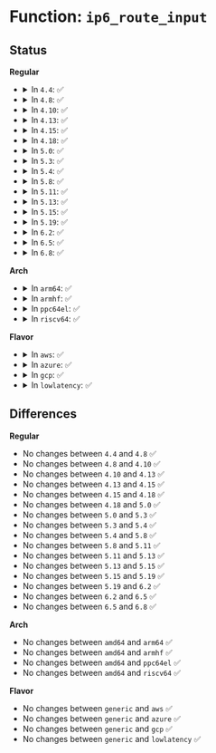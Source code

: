 # Function: <code>ip6_route_input</code>

## Status
<b>Regular</b>
<ul>
<li>
<details>
<summary>In <code>4.4</code>: ✅</summary>

```c
void ip6_route_input(struct sk_buff *skb);
```

**Collision:** Unique Global

**Inline:** No

**Transformation:** False

**Instances:**

```
In net/ipv6/route.c (ffffffff817d6ff0)
Location: net/ipv6/route.c:1149
Inline: False
Direct callers:
  - net/ipv6/ip6_input.c:ip6_rcv_finish
  - net/ipv6/exthdrs.c:ipv6_rthdr_rcv
```
**Symbols:**

```
ffffffff817d6ff0-ffffffff817d7132: ip6_route_input (STB_GLOBAL)
```
</details>
</li>
<li>
<details>
<summary>In <code>4.8</code>: ✅</summary>

```c
void ip6_route_input(struct sk_buff *skb);
```

**Collision:** Unique Global

**Inline:** No

**Transformation:** False

**Instances:**

```
In net/ipv6/route.c (ffffffff81845700)
Location: net/ipv6/route.c:1160
Inline: False
Direct callers:
  - net/ipv6/ip6_input.c:ip6_rcv_finish
  - net/ipv6/exthdrs.c:ipv6_rthdr_rcv
```
**Symbols:**

```
ffffffff81845700-ffffffff81845845: ip6_route_input (STB_GLOBAL)
```
</details>
</li>
<li>
<details>
<summary>In <code>4.10</code>: ✅</summary>

```c
void ip6_route_input(struct sk_buff *skb);
```

**Collision:** Unique Global

**Inline:** No

**Transformation:** False

**Instances:**

```
In net/ipv6/route.c (ffffffff81877480)
Location: net/ipv6/route.c:1165
Inline: False
Direct callers:
  - net/ipv6/ip6_input.c:ip6_rcv_finish
  - net/ipv6/exthdrs.c:ipv6_rthdr_rcv
  - net/ipv6/exthdrs.c:ipv6_rthdr_rcv
  - net/ipv6/seg6_iptunnel.c:seg6_input
```
**Symbols:**

```
ffffffff81877480-ffffffff818775a6: ip6_route_input (STB_GLOBAL)
```
</details>
</li>
<li>
<details>
<summary>In <code>4.13</code>: ✅</summary>

```c
void ip6_route_input(struct sk_buff *skb);
```

**Collision:** Unique Global

**Inline:** No

**Transformation:** False

**Instances:**

```
In net/ipv6/route.c (ffffffff8189c7a0)
Location: net/ipv6/route.c:1190
Inline: False
Direct callers:
  - net/ipv6/ip6_input.c:ip6_rcv_finish
  - net/ipv6/exthdrs.c:ipv6_rthdr_rcv
  - net/ipv6/exthdrs.c:ipv6_rthdr_rcv
  - net/ipv6/seg6_iptunnel.c:seg6_input
```
**Symbols:**

```
ffffffff8189c7a0-ffffffff8189c8d2: ip6_route_input (STB_GLOBAL)
```
</details>
</li>
<li>
<details>
<summary>In <code>4.15</code>: ✅</summary>

```c
void ip6_route_input(struct sk_buff *skb);
```

**Collision:** Unique Global

**Inline:** No

**Transformation:** False

**Instances:**

```
In net/ipv6/route.c (ffffffff8191f3a0)
Location: net/ipv6/route.c:1866
Inline: False
Direct callers:
  - net/ipv6/ip6_input.c:ip6_rcv_finish
  - net/ipv6/exthdrs.c:ipv6_rthdr_rcv
  - net/ipv6/exthdrs.c:ipv6_rthdr_rcv
  - net/ipv6/seg6_iptunnel.c:seg6_input
```
**Symbols:**

```
ffffffff8191f3a0-ffffffff8191f511: ip6_route_input (STB_GLOBAL)
```
</details>
</li>
<li>
<details>
<summary>In <code>4.18</code>: ✅</summary>

```c
void ip6_route_input(struct sk_buff *skb);
```

**Collision:** Unique Global

**Inline:** No

**Transformation:** False

**Instances:**

```
In net/ipv6/route.c (ffffffff81977430)
Location: net/ipv6/route.c:2055
Inline: False
Direct callers:
  - net/ipv6/ip6_input.c:ip6_rcv_finish
  - net/ipv6/exthdrs.c:ipv6_rthdr_rcv
  - net/ipv6/exthdrs.c:ipv6_rthdr_rcv
  - net/ipv6/seg6_iptunnel.c:seg6_input
```
**Symbols:**

```
ffffffff81977430-ffffffff81977605: ip6_route_input (STB_GLOBAL)
```
</details>
</li>
<li>
<details>
<summary>In <code>5.0</code>: ✅</summary>

```c
void ip6_route_input(struct sk_buff *skb);
```

**Collision:** Unique Global

**Inline:** No

**Transformation:** False

**Instances:**

```
In net/ipv6/route.c (ffffffff819ad060)
Location: net/ipv6/route.c:2046
Inline: False
Direct callers:
  - net/ipv6/exthdrs.c:ipv6_rthdr_rcv
  - net/ipv6/exthdrs.c:ipv6_rthdr_rcv
  - net/ipv6/seg6_iptunnel.c:seg6_input
```
**Symbols:**

```
ffffffff819ad060-ffffffff819ad20d: ip6_route_input (STB_GLOBAL)
```
</details>
</li>
<li>
<details>
<summary>In <code>5.3</code>: ✅</summary>

```c
void ip6_route_input(struct sk_buff *skb);
```

**Collision:** Unique Global

**Inline:** No

**Transformation:** False

**Instances:**

```
In net/ipv6/route.c (ffffffff81a1a1c0)
Location: net/ipv6/route.c:2416
Inline: False
Direct callers:
  - net/ipv6/af_inet6.c:ipv6_route_input
  - net/ipv6/exthdrs.c:ipv6_rthdr_rcv
  - net/ipv6/exthdrs.c:ipv6_srh_rcv
  - net/ipv6/seg6_iptunnel.c:seg6_input
```
**Symbols:**

```
ffffffff81a1a1c0-ffffffff81a1a382: ip6_route_input (STB_GLOBAL)
```
</details>
</li>
<li>
<details>
<summary>In <code>5.4</code>: ✅</summary>

```c
void ip6_route_input(struct sk_buff *skb);
```

**Collision:** Unique Global

**Inline:** No

**Transformation:** False

**Instances:**

```
In net/ipv6/route.c (ffffffff81a50e30)
Location: net/ipv6/route.c:2422
Inline: False
Direct callers:
  - net/ipv6/af_inet6.c:ipv6_route_input
  - net/ipv6/exthdrs.c:ipv6_rthdr_rcv
  - net/ipv6/exthdrs.c:ipv6_srh_rcv
  - net/ipv6/seg6_iptunnel.c:seg6_input
```
**Symbols:**

```
ffffffff81a50e30-ffffffff81a50ff2: ip6_route_input (STB_GLOBAL)
```
</details>
</li>
<li>
<details>
<summary>In <code>5.8</code>: ✅</summary>

```c
void ip6_route_input(struct sk_buff *skb);
```

**Collision:** Unique Global

**Inline:** No

**Transformation:** False

**Instances:**

```
In net/ipv6/route.c (ffffffff81b484b0)
Location: net/ipv6/route.c:2441
Inline: False
Direct callers:
  - net/ipv6/af_inet6.c:ipv6_route_input
  - net/ipv6/exthdrs.c:ipv6_rthdr_rcv
  - net/ipv6/exthdrs.c:ipv6_rpl_srh_rcv
  - net/ipv6/exthdrs.c:ipv6_srh_rcv
  - net/ipv6/seg6_iptunnel.c:seg6_input
```
**Symbols:**

```
ffffffff81b484b0-ffffffff81b486a3: ip6_route_input (STB_GLOBAL)
```
</details>
</li>
<li>
<details>
<summary>In <code>5.11</code>: ✅</summary>

```c
void ip6_route_input(struct sk_buff *skb);
```

**Collision:** Unique Global

**Inline:** No

**Transformation:** False

**Instances:**

```
In net/ipv6/route.c (ffffffff81b57090)
Location: net/ipv6/route.c:2424
Inline: False
Direct callers:
  - net/ipv6/af_inet6.c:ipv6_route_input
  - net/ipv6/exthdrs.c:ipv6_rthdr_rcv
  - net/ipv6/exthdrs.c:ipv6_rpl_srh_rcv
  - net/ipv6/exthdrs.c:ipv6_srh_rcv
  - net/ipv6/seg6_iptunnel.c:seg6_input
```
**Symbols:**

```
ffffffff81b57090-ffffffff81b57283: ip6_route_input (STB_GLOBAL)
```
</details>
</li>
<li>
<details>
<summary>In <code>5.13</code>: ✅</summary>

```c
void ip6_route_input(struct sk_buff *skb);
```

**Collision:** Unique Global

**Inline:** No

**Transformation:** False

**Instances:**

```
In net/ipv6/route.c (ffffffff81b44c80)
Location: net/ipv6/route.c:2431
Inline: False
Direct callers:
  - net/ipv6/af_inet6.c:ipv6_route_input
  - net/ipv6/exthdrs.c:ipv6_rthdr_rcv
  - net/ipv6/exthdrs.c:ipv6_rpl_srh_rcv
  - net/ipv6/exthdrs.c:ipv6_srh_rcv
  - net/ipv6/seg6_iptunnel.c:seg6_input
```
**Symbols:**

```
ffffffff81b44c80-ffffffff81b44e80: ip6_route_input (STB_GLOBAL)
```
</details>
</li>
<li>
<details>
<summary>In <code>5.15</code>: ✅</summary>

```c
void ip6_route_input(struct sk_buff *skb);
```

**Collision:** Unique Global

**Inline:** No

**Transformation:** False

**Instances:**

```
In net/ipv6/route.c (ffffffff81c0bd90)
Location: net/ipv6/route.c:2561
Inline: False
Direct callers:
  - net/ipv6/af_inet6.c:ipv6_route_input
  - net/ipv6/exthdrs.c:ipv6_rthdr_rcv
  - net/ipv6/exthdrs.c:ipv6_rpl_srh_rcv
  - net/ipv6/exthdrs.c:ipv6_srh_rcv
  - net/ipv6/exthdrs.c:ip6_parse_tlv
  - net/ipv6/seg6_iptunnel.c:seg6_input_core
```
**Symbols:**

```
ffffffff81c0bd90-ffffffff81c0bfbd: ip6_route_input (STB_GLOBAL)
```
</details>
</li>
<li>
<details>
<summary>In <code>5.19</code>: ✅</summary>

```c
void ip6_route_input(struct sk_buff *skb);
```

**Collision:** Unique Global

**Inline:** No

**Transformation:** False

**Instances:**

```
In net/ipv6/route.c (ffffffff81da6c10)
Location: net/ipv6/route.c:2557
Inline: False
Direct callers:
  - net/ipv6/af_inet6.c:ipv6_route_input
  - net/ipv6/exthdrs.c:ipv6_rthdr_rcv
  - net/ipv6/exthdrs.c:ipv6_rpl_srh_rcv
  - net/ipv6/exthdrs.c:ipv6_srh_rcv
  - net/ipv6/exthdrs.c:ip6_parse_tlv
  - net/ipv6/seg6_iptunnel.c:seg6_input_core
```
**Symbols:**

```
ffffffff81da6c10-ffffffff81da6e6d: ip6_route_input (STB_GLOBAL)
```
</details>
</li>
<li>
<details>
<summary>In <code>6.2</code>: ✅</summary>

```c
void ip6_route_input(struct sk_buff *skb);
```

**Collision:** Unique Global

**Inline:** No

**Transformation:** False

**Instances:**

```
In net/ipv6/route.c (ffffffff81f761e0)
Location: net/ipv6/route.c:2557
Inline: False
Direct callers:
  - net/ipv6/af_inet6.c:ipv6_route_input
  - net/ipv6/exthdrs.c:ipv6_rthdr_rcv
  - net/ipv6/exthdrs.c:ipv6_rpl_srh_rcv
  - net/ipv6/exthdrs.c:ipv6_srh_rcv
  - net/ipv6/exthdrs.c:ip6_parse_tlv
  - net/ipv6/seg6_iptunnel.c:seg6_input_core
```
**Symbols:**

```
ffffffff81f761e0-ffffffff81f76446: ip6_route_input (STB_GLOBAL)
```
</details>
</li>
<li>
<details>
<summary>In <code>6.5</code>: ✅</summary>

```c
void ip6_route_input(struct sk_buff *skb);
```

**Collision:** Unique Global

**Inline:** No

**Transformation:** False

**Instances:**

```
In net/ipv6/route.c (ffffffff81fd6270)
Location: net/ipv6/route.c:2556
Inline: False
Direct callers:
  - net/ipv6/af_inet6.c:ipv6_route_input
  - net/ipv6/exthdrs.c:ipv6_rthdr_rcv
  - net/ipv6/exthdrs.c:ipv6_rpl_srh_rcv
  - net/ipv6/exthdrs.c:ipv6_srh_rcv
  - net/ipv6/exthdrs.c:ip6_parse_tlv
  - net/ipv6/seg6_iptunnel.c:seg6_input_core
```
**Symbols:**

```
ffffffff81fd6270-ffffffff81fd64de: ip6_route_input (STB_GLOBAL)
```
</details>
</li>
<li>
<details>
<summary>In <code>6.8</code>: ✅</summary>

```c
void ip6_route_input(struct sk_buff *skb);
```

**Collision:** Unique Global

**Inline:** No

**Transformation:** False

**Instances:**

```
In net/ipv6/route.c (ffffffff820a3c00)
Location: net/ipv6/route.c:2558
Inline: False
Direct callers:
  - net/ipv6/af_inet6.c:ipv6_route_input
  - net/ipv6/exthdrs.c:ipv6_rthdr_rcv
  - net/ipv6/exthdrs.c:ipv6_rpl_srh_rcv
  - net/ipv6/exthdrs.c:ipv6_srh_rcv
  - net/ipv6/exthdrs.c:ip6_parse_tlv
  - net/ipv6/seg6_iptunnel.c:seg6_input_core
```
**Symbols:**

```
ffffffff820a3c00-ffffffff820a3e6c: ip6_route_input (STB_GLOBAL)
```
</details>
</li>
</ul>
<b>Arch</b>
<ul>
<li>
<details>
<summary>In <code>arm64</code>: ✅</summary>

```c
void ip6_route_input(struct sk_buff *skb);
```

**Collision:** Unique Global

**Inline:** No

**Transformation:** False

**Instances:**

```
In net/ipv6/route.c (ffff800010d14dc8)
Location: net/ipv6/route.c:2422
Inline: False
Direct callers:
  - net/ipv6/af_inet6.c:ipv6_route_input
  - net/ipv6/exthdrs.c:ipv6_rthdr_rcv
  - net/ipv6/exthdrs.c:ipv6_srh_rcv
  - net/ipv6/seg6_iptunnel.c:seg6_input
```
**Symbols:**

```
ffff800010d14dc8-ffff800010d14f88: ip6_route_input (STB_GLOBAL)
```
</details>
</li>
<li>
<details>
<summary>In <code>armhf</code>: ✅</summary>

```c
void ip6_route_input(struct sk_buff *skb);
```

**Collision:** Unique Global

**Inline:** No

**Transformation:** False

**Instances:**

```
In net/ipv6/route.c (c0e1aa14)
Location: net/ipv6/route.c:2422
Inline: False
Direct callers:
  - net/ipv6/af_inet6.c:ipv6_route_input
  - net/ipv6/exthdrs.c:ipv6_rthdr_rcv
  - net/ipv6/exthdrs.c:ipv6_srh_rcv
  - net/ipv6/seg6_iptunnel.c:seg6_input
```
**Symbols:**

```
c0e1aa14-c0e1abf4: ip6_route_input (STB_GLOBAL)
```
</details>
</li>
<li>
<details>
<summary>In <code>ppc64el</code>: ✅</summary>

```c
void ip6_route_input(struct sk_buff *skb);
```

**Collision:** Unique Global

**Inline:** No

**Transformation:** False

**Instances:**

```
In net/ipv6/route.c (c000000000e41c10)
Location: net/ipv6/route.c:2422
Inline: False
Direct callers:
  - net/ipv6/af_inet6.c:ipv6_route_input
  - net/ipv6/exthdrs.c:ipv6_rthdr_rcv
  - net/ipv6/exthdrs.c:ipv6_srh_rcv
  - net/ipv6/seg6_iptunnel.c:seg6_input
```
**Symbols:**

```
c000000000e41c10-c000000000e41e50: ip6_route_input (STB_GLOBAL)
```
</details>
</li>
<li>
<details>
<summary>In <code>riscv64</code>: ✅</summary>

```c
void ip6_route_input(struct sk_buff *skb);
```

**Collision:** Unique Global

**Inline:** No

**Transformation:** False

**Instances:**

```
In net/ipv6/route.c (ffffffe00085a510)
Location: net/ipv6/route.c:2422
Inline: False
Direct callers:
  - net/ipv6/af_inet6.c:ipv6_route_input
  - net/ipv6/exthdrs.c:ipv6_rthdr_rcv
  - net/ipv6/exthdrs.c:ipv6_srh_rcv
  - net/ipv6/seg6_iptunnel.c:seg6_input
```
**Symbols:**

```
ffffffe00085a510-ffffffe00085a6b4: ip6_route_input (STB_GLOBAL)
```
</details>
</li>
</ul>
<b>Flavor</b>
<ul>
<li>
<details>
<summary>In <code>aws</code>: ✅</summary>

```c
void ip6_route_input(struct sk_buff *skb);
```

**Collision:** Unique Global

**Inline:** No

**Transformation:** False

**Instances:**

```
In net/ipv6/route.c (ffffffff819f04c0)
Location: net/ipv6/route.c:2422
Inline: False
Direct callers:
  - net/ipv6/af_inet6.c:ipv6_route_input
  - net/ipv6/exthdrs.c:ipv6_rthdr_rcv
  - net/ipv6/exthdrs.c:ipv6_srh_rcv
  - net/ipv6/seg6_iptunnel.c:seg6_input
```
**Symbols:**

```
ffffffff819f04c0-ffffffff819f0682: ip6_route_input (STB_GLOBAL)
```
</details>
</li>
<li>
<details>
<summary>In <code>azure</code>: ✅</summary>

```c
void ip6_route_input(struct sk_buff *skb);
```

**Collision:** Unique Global

**Inline:** No

**Transformation:** False

**Instances:**

```
In net/ipv6/route.c (ffffffff819ad280)
Location: net/ipv6/route.c:2422
Inline: False
Direct callers:
  - net/ipv6/af_inet6.c:ipv6_route_input
  - net/ipv6/exthdrs.c:ipv6_rthdr_rcv
  - net/ipv6/exthdrs.c:ipv6_srh_rcv
  - net/ipv6/seg6_iptunnel.c:seg6_input
```
**Symbols:**

```
ffffffff819ad280-ffffffff819ad442: ip6_route_input (STB_GLOBAL)
```
</details>
</li>
<li>
<details>
<summary>In <code>gcp</code>: ✅</summary>

```c
void ip6_route_input(struct sk_buff *skb);
```

**Collision:** Unique Global

**Inline:** No

**Transformation:** False

**Instances:**

```
In net/ipv6/route.c (ffffffff81a5af40)
Location: net/ipv6/route.c:2422
Inline: False
Direct callers:
  - net/ipv6/af_inet6.c:ipv6_route_input
  - net/ipv6/exthdrs.c:ipv6_rthdr_rcv
  - net/ipv6/exthdrs.c:ipv6_srh_rcv
  - net/ipv6/seg6_iptunnel.c:seg6_input
```
**Symbols:**

```
ffffffff81a5af40-ffffffff81a5b102: ip6_route_input (STB_GLOBAL)
```
</details>
</li>
<li>
<details>
<summary>In <code>lowlatency</code>: ✅</summary>

```c
void ip6_route_input(struct sk_buff *skb);
```

**Collision:** Unique Global

**Inline:** No

**Transformation:** False

**Instances:**

```
In net/ipv6/route.c (ffffffff81a67220)
Location: net/ipv6/route.c:2422
Inline: False
Direct callers:
  - net/ipv6/af_inet6.c:ipv6_route_input
  - net/ipv6/exthdrs.c:ipv6_rthdr_rcv
  - net/ipv6/exthdrs.c:ipv6_srh_rcv
  - net/ipv6/seg6_iptunnel.c:seg6_input
```
**Symbols:**

```
ffffffff81a67220-ffffffff81a673e2: ip6_route_input (STB_GLOBAL)
```
</details>
</li>
</ul>

## Differences
<b>Regular</b>
<ul>
<li>
No changes between <code>4.4</code> and <code>4.8</code> ✅
</li>
<li>
No changes between <code>4.8</code> and <code>4.10</code> ✅
</li>
<li>
No changes between <code>4.10</code> and <code>4.13</code> ✅
</li>
<li>
No changes between <code>4.13</code> and <code>4.15</code> ✅
</li>
<li>
No changes between <code>4.15</code> and <code>4.18</code> ✅
</li>
<li>
No changes between <code>4.18</code> and <code>5.0</code> ✅
</li>
<li>
No changes between <code>5.0</code> and <code>5.3</code> ✅
</li>
<li>
No changes between <code>5.3</code> and <code>5.4</code> ✅
</li>
<li>
No changes between <code>5.4</code> and <code>5.8</code> ✅
</li>
<li>
No changes between <code>5.8</code> and <code>5.11</code> ✅
</li>
<li>
No changes between <code>5.11</code> and <code>5.13</code> ✅
</li>
<li>
No changes between <code>5.13</code> and <code>5.15</code> ✅
</li>
<li>
No changes between <code>5.15</code> and <code>5.19</code> ✅
</li>
<li>
No changes between <code>5.19</code> and <code>6.2</code> ✅
</li>
<li>
No changes between <code>6.2</code> and <code>6.5</code> ✅
</li>
<li>
No changes between <code>6.5</code> and <code>6.8</code> ✅
</li>
</ul>
<b>Arch</b>
<ul>
<li>
No changes between <code>amd64</code> and <code>arm64</code> ✅
</li>
<li>
No changes between <code>amd64</code> and <code>armhf</code> ✅
</li>
<li>
No changes between <code>amd64</code> and <code>ppc64el</code> ✅
</li>
<li>
No changes between <code>amd64</code> and <code>riscv64</code> ✅
</li>
</ul>
<b>Flavor</b>
<ul>
<li>
No changes between <code>generic</code> and <code>aws</code> ✅
</li>
<li>
No changes between <code>generic</code> and <code>azure</code> ✅
</li>
<li>
No changes between <code>generic</code> and <code>gcp</code> ✅
</li>
<li>
No changes between <code>generic</code> and <code>lowlatency</code> ✅
</li>
</ul>
